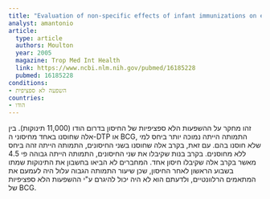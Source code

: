 ```yaml
---
title: "Evaluation of non-specific effects of infant immunizations on early infant mortality in a southern Indian population"
analyst: amantonio
article:
  type: article
  authors: Moulton
  year: 2005
  magazine: Trop Med Int Health
  link: https://www.ncbi.nlm.nih.gov/pubmed/16185228
  pubmed: 16185228
conditions:
- השפעה לא ספציפית
countries:
- הודו
---
```


זהו מחקר על ההשפעות הלא ספציפיות של החיסון בדרום הודו (11,000 תינוקות).
בין אלה שחוסנו באחד מחיסוני ה-DTP או BCG, התמותה הייתה נמוכה יותר ביחס למי שלא חוסנו בהם. עם זאת, בקרב אלה שחוסנו בשני החיסונים, התמותה הייתה זהה ביחס ללא מחוסנים.
בקרב בנות שקיבלו את שני החיסונים, התמותה הייתה גבוהה פי 4.5 מאשר בקרב אלה שקיבלו חיסון אחד.
המחברים לא הביאו בחשבון את התינוקות שמתו בשבוע הראשון לאחר החיסון, שכן שיעור התמותה הגבוה עלול היה לעמעם את המתאמים הרלוונטיים, ולדעתם הוא לא היה יכול להיגרם ע"י ההשפעות הלא ספציפיות של BCG.
